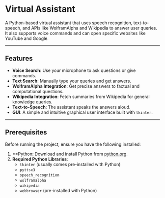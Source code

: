 # Virtual Assistant

A Python-based virtual assistant that uses speech recognition, text-to-speech, and APIs like WolframAlpha and Wikipedia to answer user queries. It also supports voice commands and can open specific websites like YouTube and Google.

---

## Features

- **Voice Search**: Use your microphone to ask questions or give commands.
- **Text Search**: Manually type your queries and get answers.
- **WolframAlpha Integration**: Get precise answers to factual and computational questions.
- **Wikipedia Integration**: Fetch summaries from Wikipedia for general knowledge queries.
- **Text-to-Speech**: The assistant speaks the answers aloud.
- **GUI**: A simple and intuitive graphical user interface built with `tkinter`.

---

## Prerequisites

Before running the project, ensure you have the following installed:

1. **Python: Download and install Python from [python.org](https://www.python.org/).
2. **Required Python Libraries**:
   - `tkinter` (usually comes pre-installed with Python)
   - `pyttsx3`
   - `speech_recognition`
   - `wolframalpha`
   - `wikipedia`
   - `webbrowser` (pre-installed with Python)

